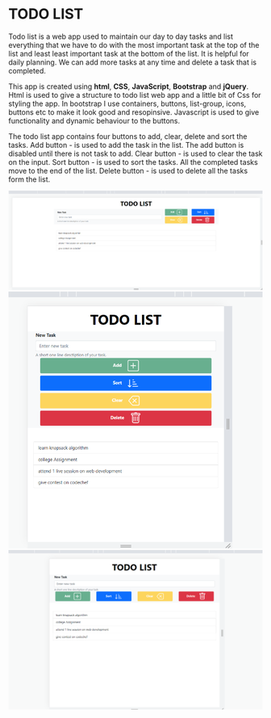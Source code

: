 # TODO LIST 

Todo list is a web app used to maintain our day to day tasks and list everything that we have to do with the most important task at the top of the list and least
least important task at the bottom of the list. 
It is helpful for daily planning. We can add more tasks at any time and delete a task that is completed.

This app is created using <b>html</b>, <b>CSS</b>, <b>JavaScript</b>, <b>Bootstrap</b> and <b>jQuery</b>.
Html is used to give a structure to todo list web app and a little bit of Css for styling the app.
In bootstrap I use containers, buttons, list-group, icons, buttons etc to make it look good and resopinsive.
Javascript is used to give functionality and dynamic behaviour to the buttons.

The todo list app contains four buttons to add, clear, delete and sort the tasks.
Add button - is used to add the task in the list. The add button is disabled until there is not task to add.
Clear button - is used to clear the task on the input.
Sort button - is used to sort the tasks. All the completed tasks move to the end of the list.
Delete button - is used to delete all the tasks form the list.

<img src="./screenshots/fullscreen.png" alt="ss">
<img src="./screenshots/mobilescreen.png" alt="ss">
<img src="./screenshots/tablet screen.png" alt="ss">